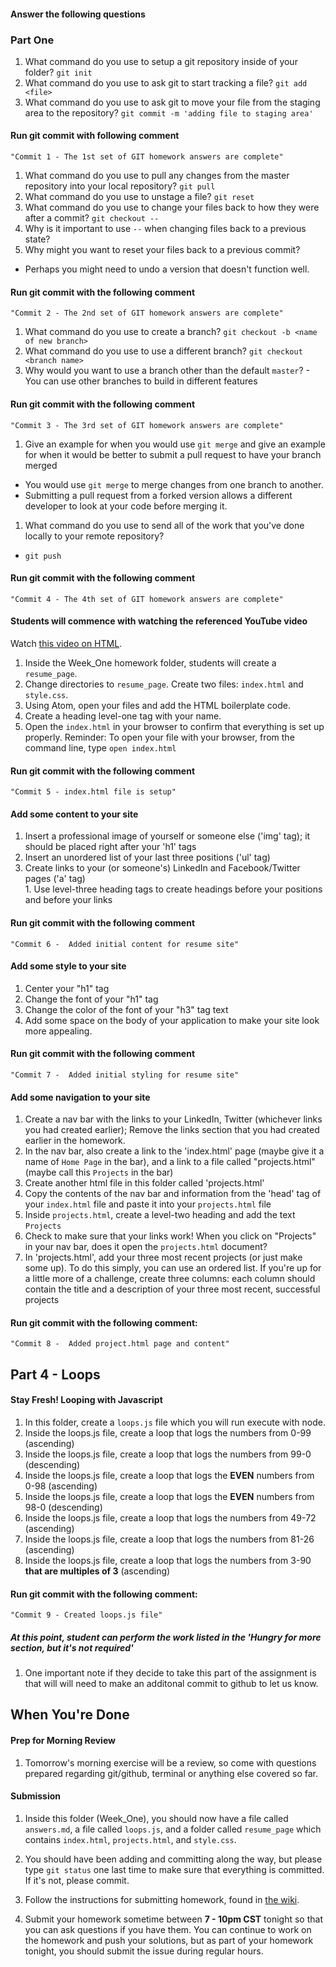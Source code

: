 #### Answer the following questions</summary>

### Part One

1. What command do you use to setup a git repository inside of your folder? `git init`<br>
1. What command do you use to ask git to start tracking a file? `git add <file>`<br>
1. What command do you use to ask git to move your file from the staging area to the repository? `git commit -m 'adding file to staging area'`<br>

#### Run git commit with following comment
`"Commit 1 - The 1st set of GIT homework answers are complete"`

1. What command do you use to pull any changes from the master repository into your local repository? `git pull`<br>
1. What command do you use to unstage a file? `git reset`<br>
1. What command do you use to change your files back to how they were after a commit? `git checkout --`<br>
1. Why is it important to use `--` when changing files back to a previous state?<br>
1. Why might you want to reset your files back to a previous commit?<br>
- Perhaps you might need to undo a version that doesn't function well.

#### Run git commit with the following comment
`"Commit 2 - The 2nd set of GIT homework answers are complete"`

1. What command do you use to create a branch? `git checkout -b <name of new branch>`<br>
1. What command do you use to use a different branch? `git checkout <branch name>`<br>
1. Why would you want to use a branch other than the default `master`? - You can use other branches to build in different features<br>

#### Run git commit with the following comment
`"Commit 3 - The 3rd set of GIT homework answers are complete"`

1. Give an example for when you would use `git merge` and give an example for when it would be better to submit a pull request to have your branch merged<br>
- You would use `git merge` to merge changes from one branch to another.
- Submitting a pull request from a forked version allows a different developer to look at your code before merging it.
1. What command do you use to send all of the work that you've done locally to your remote repository?<br>
- `git push`

#### Run git commit with the following comment
`"Commit 4 - The 4th set of GIT homework answers are complete"`

#### Students will commence with watching the referenced YouTube video
Watch [this video on HTML](https://www.youtube.com/watch?v=DxhXFpsN5I4&index=1&list=PLdnONIhPScST0Vy4LrIZiYKpFNoxgyH7J).

1. Inside the Week_One homework folder, students will create a `resume_page`.
1. Change directories to `resume_page`. Create two files: `index.html` and `style.css`.<br>
1. Using Atom, open your files and add the HTML boilerplate code.<br>
1. Create a heading level-one tag with your name.<br>
1. Open the `index.html` in your browser to confirm that everything is set up properly.
Reminder: To open your file with your browser, from the command line, type `open index.html`

#### Run git commit with the following comment
`"Commit 5 - index.html file is setup"`

#### Add some content to your site

1. Insert a professional image of yourself or someone else ('img' tag); it should be placed right after your 'h1' tags<br>
1. Insert an unordered list of your last three positions ('ul' tag)<br>
1. Create links to your (or someone's) LinkedIn and Facebook/Twitter pages ('a' tag)<br>1. Use level-three heading tags to create headings before your positions and before your links<br>

#### Run git commit with the following comment
`"Commit 6 -  Added initial content for resume site"`

#### Add some style to your site

1. Center your "h1" tag<br>
1. Change the font of your "h1" tag<br>
1. Change the color of the font of your "h3" tag text<br>
1. Add some space on the body of your application to make your site look more appealing.<br>

#### Run git commit with the following comment
`"Commit 7 -  Added initial styling for resume site"`

#### Add some navigation to your site

1. Create a nav bar with the links to your LinkedIn, Twitter (whichever links you had created earlier); Remove the links section that you had created earlier in the homework.
1. In the nav bar, also create a link to the 'index.html' page (maybe give it a name of `Home Page` in the bar), and a link to a file called "projects.html" (maybe call this `Projects` in the bar) <br>
1. Create another html file in this folder called 'projects.html'<br>
1. Copy the contents of the nav bar and information from the 'head' tag of your `index.html` file and paste it into your `projects.html` file<br>
1. Inside `projects.html`, create a level-two heading and add the text `Projects`<br>
1. Check to make sure that your links work! When you click on "Projects" in your nav bar, does it open the `projects.html` document?<br>
1. In 'projects.html', add your three most recent projects (or just make some up). To do this simply, you can use an ordered list. If you're up for a little more of a challenge, create three columns: each column should contain the title and a description of your three most recent, successful projects<br>

#### Run git commit with the following comment:
`"Commit 8 -  Added project.html page and content"`

## Part 4 - Loops
#### Stay Fresh! Looping with Javascript

1. In this folder, create a `loops.js` file which you will run execute with node.
1. Inside the loops.js file, create a loop that logs the numbers from 0-99 (ascending)
1. Inside the loops.js file, create a loop that logs the numbers from 99-0 (descending)
1. Inside the loops.js file, create a loop that logs the **EVEN** numbers from 0-98 (ascending)
1. Inside the loops.js file, create a loop that logs the **EVEN** numbers from 98-0 (descending)
1. Inside the loops.js file, create a loop that logs the numbers from 49-72 (ascending)
1. Inside the loops.js file, create a loop that logs the numbers from 81-26 (ascending)
1. Inside the loops.js file, create a loop that logs the numbers from 3-90 **that are multiples of 3** (ascending)

#### Run git commit with the following comment:
`"Commit 9 - Created loops.js file"`

##### At this point, student can perform the work listed in the 'Hungry for more section, but it's not required'
1. One important note if they decide to take this part of the assignment is that will will need to make an additonal commit to github to let us know.

## When You're Done

#### Prep for Morning Review

1. Tomorrow's morning exercise will be a review, so come with questions prepared regarding git/github, terminal or anything else covered so far.

#### Submission

 1. Inside this folder (Week_One), you should now have a file called `answers.md`, a file called `loops.js`, and a folder called `resume_page` which contains `index.html`, `projects.html`, and `style.css`.

 2. You should have been adding and committing along the way, but please type `git status` one last time to make sure that everything is committed. If it's not, please commit.

 3. Follow the instructions for submitting homework, found in [the wiki](https://git.generalassemb.ly/WDIplus-ATX/Wiki-Page/wiki/Homework-Submission-Guide).

 4. Submit your homework sometime between **7 - 10pm CST** tonight so that you can ask questions if you have them. You can continue to work on the homework and push your solutions, but as part of your homework tonight, you should submit the issue during regular hours.
